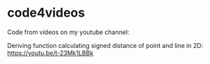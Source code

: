 # code4videos
Code from videos on my youtube channel:

Deriving function calculating signed distance of point and line in 2D:<br>
https://youtu.be/t-23Mk1LBBk

